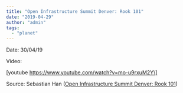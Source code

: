 ```yaml
---
title: "Open Infrastructure Summit Denver: Rook 101"
date: "2019-04-29"
author: "admin"
tags: 
  - "planet"
---
```


Date: 30/04/19

Video:

\[youtube https://www.youtube.com/watch?v=mo-u9rxuM2Y\]

Source: Sebastian Han ([Open Infrastructure Summit Denver: Rook 101](https://sebastien-han.fr/blog/2019/04/30/OpenStack-Summit-Denver-Rook-101/))
